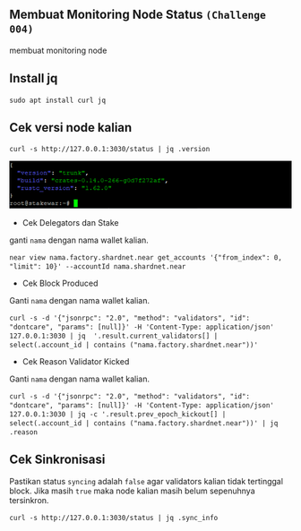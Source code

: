 ## Membuat Monitoring Node Status `(Challenge 004)`

membuat monitoring node

## Install jq

```
sudo apt install curl jq
```

## Cek versi node kalian

```
curl -s http://127.0.0.1:3030/status | jq .version
```

![img](./images/Cekversinodekalian.PNG)

- Cek Delegators dan Stake

ganti `nama` dengan nama wallet kalian.

```
near view nama.factory.shardnet.near get_accounts '{"from_index": 0, "limit": 10}' --accountId nama.shardnet.near

```

- Cek Block Produced

Ganti `nama` dengan nama wallet kalian.

```
curl -s -d '{"jsonrpc": "2.0", "method": "validators", "id": "dontcare", "params": [null]}' -H 'Content-Type: application/json' 127.0.0.1:3030 | jq  '.result.current_validators[] | select(.account_id | contains ("nama.factory.shardnet.near"))'
```

- Cek Reason Validator Kicked

Ganti `nama` dengan nama wallet kalian.

```
curl -s -d '{"jsonrpc": "2.0", "method": "validators", "id": "dontcare", "params": [null]}' -H 'Content-Type: application/json' 127.0.0.1:3030 | jq -c '.result.prev_epoch_kickout[] | select(.account_id | contains ("nama.factory.shardnet.near"))' | jq .reason
```

## Cek Sinkronisasi

Pastikan status `syncing` adalah `false` agar validators kalian tidak tertinggal block. Jika masih `true` maka node kalian masih belum sepenuhnya tersinkron.

```
curl -s http://127.0.0.1:3030/status | jq .sync_info
```
